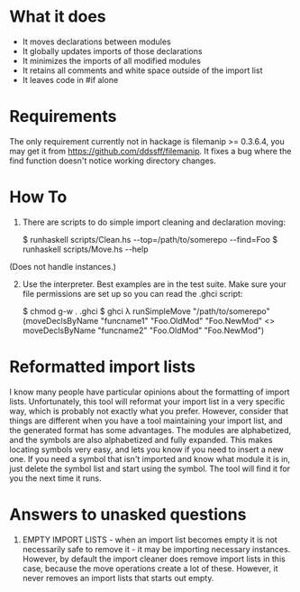 # What it does

 * It moves declarations between modules
 * It globally updates imports of those declarations
 * It minimizes the imports of all modified modules
 * It retains all comments and white space outside of the import list
 * It leaves code in #if alone

# Requirements

 The only requirement currently not in hackage is filemanip >= 0.3.6.4,
 you may get it from https://github.com/ddssff/filemanip.  It fixes a
 bug where the find function doesn't notice working directory changes.

# How To

 1. There are scripts to do simple import cleaning and declaration moving:

    $ runhaskell scripts/Clean.hs --top=/path/to/somerepo --find=Foo
    $ runhaskell scripts/Move.hs --help

 (Does not handle instances.)

 2. Use the interpreter.  Best examples are in the test suite.  Make sure
    your file permissions are set up so you can read the .ghci script:

    $ chmod g-w . .ghci
    $ ghci
    λ runSimpleMove "/path/to/somerepo" (moveDeclsByName "funcname1" "Foo.OldMod" "Foo.NewMod" <>
      		    			 moveDeclsByName "funcname2" "Foo.OldMod" "Foo.NewMod")

# Reformatted import lists

I know many people have particular opinions about the formatting of import
lists.  Unfortunately, this tool will reformat your import list in a very
specific way, which is probably not exactly what you prefer.  However,
consider that things are different when you have a tool maintaining your
import list, and the generated format has some advantages.  The modules are
alphabetized, and the symbols are also alphabetized and fully expanded.
This makes locating symbols very easy, and lets you know if you need to
insert a new one.  If you need a symbol that isn't imported and know what
module it is in, just delete the symbol list and start using the symbol.
The tool will find it for you the next time it runs.

# Answers to unasked questions

  1. EMPTY IMPORT LISTS - when an import list becomes empty it is not
     necessarily safe to remove it - it may be importing necessary
     instances.  However, by default the import cleaner does remove import
     lists in this case, because the move operations create a lot of these.
     However, it never removes an import lists that starts out empty.
